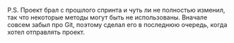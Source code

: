 P.S.
Проект брал с прошлого спринта и чуть ли не полностью изменил, так что некоторые методы могут быть не использованы.
Вначале совсем забыл про Git, поэтому сделал его в последнюю очередь, когда хотел отправлять проект.
